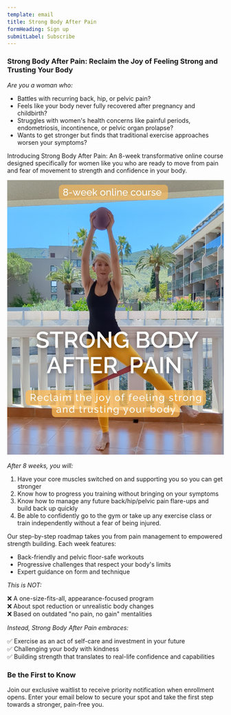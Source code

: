 ```yaml
---
template: email
title: Strong Body After Pain
formHeading: Sign up
submitLabel: Subscribe
---
```


### Strong Body After Pain: Reclaim the Joy of Feeling Strong and Trusting Your Body  

*Are you a woman who:*
- Battles with recurring back, hip, or pelvic pain?  
- Feels like your body never fully recovered after pregnancy and childbirth?  
- Struggles with women's health concerns like painful periods, endometriosis, incontinence, or pelvic organ prolapse?  
- Wants to get stronger but finds that traditional exercise approaches worsen your symptoms?  

Introducing Strong Body After Pain: An 8-week transformative online course designed specifically for women like you who are ready to move from pain and fear of movement to strength and confidence in your body.  

![alt text](Strong-Body-After-Pain-Yellow.jpg)  

*After 8 weeks, you will:*  
1. Have your core muscles switched on and supporting you so you can get stronger  
2. Know how to progress you training without bringing on your symptoms  
3. Know how to manage any future back/hip/pelvic pain flare-ups and build back up quickly  
4. Be able to confidently go to the gym or take up any exercise class or train independently without a fear of being injured.  

Our step-by-step roadmap takes you from pain management to empowered strength building. Each week features:
- Back-friendly and pelvic floor-safe workouts
- Progressive challenges that respect your body's limits
- Expert guidance on form and technique  
  

*This is NOT:*

❌ A one-size-fits-all, appearance-focused program  
❌ About spot reduction or unrealistic body changes  
❌ Based on outdated "no pain, no gain" mentalities    


*Instead, Strong Body After Pain embraces:*

✅ Exercise as an act of self-care and investment in your future  
✅ Challenging your body with kindness  
✅ Building strength that translates to real-life confidence and capabilities  

### Be the First to Know

Join our exclusive waitlist to receive priority notification when enrollment opens. Enter your email below to secure your spot and take the first step towards a stronger, pain-free you.
